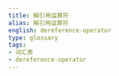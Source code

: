 ```yaml
---
title: 解引用运算符
alias: 解引用运算符
english: dereference-operator
type: glossary
tags:
- 词汇表
- dereference-operator
---
```

